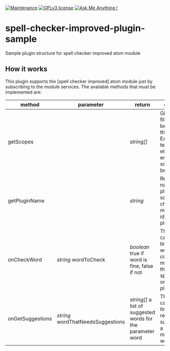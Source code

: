 [![Maintenance](https://img.shields.io/badge/Maintained%3F-yes-green.svg)](https://GitHub.com/Naereen/StrapDown.js/graphs/commit-activity)
[![GPLv3 license](https://img.shields.io/badge/License-GPLv3-blue.svg)](http://perso.crans.org/besson/LICENSE.html)
[![Ask Me Anything !](https://img.shields.io/badge/Ask%20me-anything-1abc9c.svg)](https://GitHub.com/Naereen/ama)

# spell-checker-improved-plugin-sample
Sample plugin structure for spell checker improved atom module

## How it works
This plugin supports the [spell checker improved] atom module just by subscribing to the module services.
The available methods that must be implemented are:

| method | parameter  | return  | description  |
|---|---|---|---|
|getScopes| |<em>string[]</em>|Gives a list of file scopes to be covered by the plugin. Ex.:source.js, text.html.basic, etc. Live empty if the scope could be any.|
|getPluginName| |<em>string</em>|Returns the name of the plugin/module so the spell checker module can identify this plugin|
|onCheckWord|<em>string</em> wordToCheck|<em>boolean</em> true if word is fine, false if not|This method is called every time that a word was considered misspelled by the default spell checker or other plugins|
|onGetSuggestions|<em>string</em> wordThatNeedsSuggestions|<em>string[]</em> a list of suggested words for the parameter word|This method is called every time the user requests for suggestions of a specific misspelled word|

